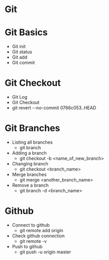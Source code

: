 # Git 

# Git Basics
* Git init 
* Git status
* Git add
* Git commit

# Git Checkout
* Git Log
* Git Checkout
* git revert --no-commit 0766c053..HEAD

# Git Branches
* Listing all branches
    - git branch
* Adding a branch
    - git checkout -b <name_of_new_branch>
* Changing branch
    - git checkout <branch_name>
* Merge branches
    - git merge <another_branch_name>
* Remove a branch
    - git branch -d <branch_name>

# Github
* Connect to github
    - git remote add origin <url>
* Check github connection
    - git remote -v
* Push to github
    - git push -u origin master
